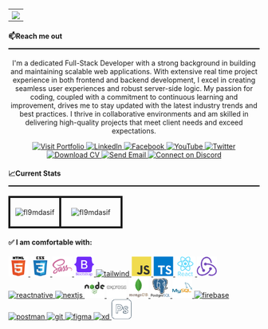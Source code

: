 <!-- hero -->
<table align="center" style="border-collapse: collapse; width: 100%;">
  <tr>
    <td align="center"> 
        <img align="center" src="https://i.ibb.co/pbv7mmy/hero-dev-sort.png" width:1600px; height:300px; object-fit:contain;   " />
     </td>
  </tr>
</table>

<!-- social -->
<h4 align="left" style="border-bottom: 2px solid #000000; padding-bottom: 10px;"> 📫Reach me out</h3>

<p align="center">I'm a dedicated Full-Stack Developer with a strong background in building and maintaining scalable web applications. With extensive real time project experience in both frontend and backend development, I excel in creating seamless user experiences and robust server-side logic. My passion for coding, coupled with a commitment to continuous learning and improvement, drives me to stay updated with the latest industry trends and best practices. I thrive in collaborative environments and am skilled in delivering high-quality projects that meet client needs and exceed expectations.</p>

<p align="center">
  <a href="https://md-asifs-portfolio.web.app/" target="_blank">
    <img src="https://img.shields.io/badge/Visit_Portfolio-%058b32?style=flat-square&logo=link" alt="Visit Portfolio" />
  </a>
  <a href="https://www.linkedin.com/in/fl9mdasif" target="_blank">
    <img src="https://img.shields.io/badge/LinkedIn-%230077b5?style=flat-square&logo=linkedin" alt="LinkedIn" />
  </a>
  <a href="https://www.facebook.com/devmdasifofficial" target="_blank">
    <img src="https://img.shields.io/badge/Facebook-%231877f2?style=flat-square&logo=facebook" alt="Facebook" />
  </a>
  <a href="https://www.youtube.com/channel/YourYouTubeChannelID" target="_blank">
    <img src="https://img.shields.io/badge/Youtube-%23ff0000?style=flat-square&logo=youtube" alt="YouTube" />
  </a>
   <a href="https://twitter.com/Codingwithasif" target="_blank">
    <img src="https://img.shields.io/twitter/url?style=flat-square&logo=twitter&url=https%3A%2F%2Ftwitter.com%2FCodingwithasif" alt="Twitter" />
  </a>
  <a href="https://drive.google.com/file/d/1jjm2I5XuvJkTG2z0_aMkQR63CuGZDJid/view?usp=drive_link" target="_blank">
    <img src="https://img.shields.io/badge/Download_CV-%230077b5?style=flat-square&logo=google-drive" alt="Download CV" />
  </a>
  <a href="mailto:asifalazadami2021@gmail.com">
    <img src="https://img.shields.io/badge/📧%20Send%20%20email-%23ff6b6b?style=flat-square&logo=mail" alt="Send Email" />
  </a>
  <a href="https://discord.com/users/dev_asif" target="_blank">
    <img src="https://img.shields.io/badge/Discord-%237289DA?style=flat-square&logo=discord" alt="Connect on Discord" />
  </a>
</p>

<!-- stats -->
<h4 align="left" style="border-bottom: 2px solid #000000; padding-bottom: 10px;"> 📈Current Stats</h3>

<table align="center" style="border-collapse: collapse; width: 100%;">
  <tr>
    <td align="center" style="padding: 10px; border: 4px solid; border-image: url('https://raw.githubusercontent.com/your-username/your-repo/main/gradient-border.png') 30; border-image-width: 10px; border-radius: 10px;">
      <img src="https://github-readme-stats.vercel.app/api/top-langs?username=fl9mdasif&show_icons=true&locale=en&layout=compact" alt="fl9mdasif" />
    </td>
    <td align="center" style="padding: 10px; border: 4px solid; border-image: url('https://raw.githubusercontent.com/your-username/your-repo/main/gradient-border.png') 30; border-image-width: 10px; border-radius: 10px;"> 
  <img align="center" src="https://github-readme-streak-stats.herokuapp.com/?user=fl9mdasif&" alt="fl9mdasif" style="background: url('https://your-hosted-gradient-image-url'); padding: 10px; border-radius: 5px;" />
    </td>
  </tr>
</table>

<!-- skills -->
<h4 align="left">✅ I am comfortable with:</h4>
<p align="left">
<a href="https://www.w3.org/html/" target="_blank" ><img src="https://raw.githubusercontent.com/devicons/devicon/master/icons/html5/html5-original-wordmark.svg" alt="html5" width="40" height="40"/></a><a href="https://www.w3schools.com/css/" target="_blank" rel="noreferrer"> <img src="https://raw.githubusercontent.com/devicons/devicon/master/icons/css3/css3-original-wordmark.svg" alt="css3" width="40" height="40"/> </a><a href="https://sass-lang.com" target="_blank" rel="noreferrer"> <img src="https://raw.githubusercontent.com/devicons/devicon/master/icons/sass/sass-original.svg" alt="sass" width="40" height="40"/> </a><a href="https://getbootstrap.com" target="_blank" rel="noreferrer"> <img src="https://raw.githubusercontent.com/devicons/devicon/master/icons/bootstrap/bootstrap-plain-wordmark.svg" alt="bootstrap" width="40" height="40"/> </a><a href="https://tailwindcss.com/" target="_blank" rel="noreferrer"> <img src="https://www.vectorlogo.zone/logos/tailwindcss/tailwindcss-icon.svg" alt="tailwind" width="40" height="40"/> </a><a href="https://developer.mozilla.org/en-US/docs/Web/JavaScript" target="_blank" rel="noreferrer"> <img src="https://raw.githubusercontent.com/devicons/devicon/master/icons/javascript/javascript-original.svg" alt="javascript" width="40" height="40"/> </a><a href="https://www.typescriptlang.org/" target="_blank" rel="noreferrer"> <img src="https://raw.githubusercontent.com/devicons/devicon/master/icons/typescript/typescript-original.svg" alt="typescript" width="40" height="40"/> </a><a href="https://reactjs.org/" target="_blank" rel="noreferrer"> <img src="https://raw.githubusercontent.com/devicons/devicon/master/icons/react/react-original-wordmark.svg" alt="react" width="40" height="40"/> </a><a href="https://redux.js.org" target="_blank" rel="noreferrer"> <img src="https://raw.githubusercontent.com/devicons/devicon/master/icons/redux/redux-original.svg" alt="redux" width="40" height="40"/> </a><a href="https://reactnative.dev/" target="_blank" rel="noreferrer"> <img src="https://reactnative.dev/img/header_logo.svg" alt="reactnative" width="40" height="40"/> </a><a href="https://nextjs.org/" target="_blank" rel="noreferrer"> <img src="https://cdn.worldvectorlogo.com/logos/nextjs-2.svg" alt="nextjs" width="40" height="40"/> </a><a href="https://nodejs.org" target="_blank" rel="noreferrer"> <img src="https://raw.githubusercontent.com/devicons/devicon/master/icons/nodejs/nodejs-original-wordmark.svg" alt="nodejs" width="40" height="40"/> </a><a href="https://expressjs.com" target="_blank" rel="noreferrer"> <img src="https://raw.githubusercontent.com/devicons/devicon/master/icons/express/express-original-wordmark.svg" alt="express" width="40" height="40"/> </a><a href="https://www.mongodb.com/" target="_blank" rel="noreferrer"> <img src="https://raw.githubusercontent.com/devicons/devicon/master/icons/mongodb/mongodb-original-wordmark.svg" alt="mongodb" width="40" height="40"/> </a><a href="https://www.postgresql.org" target="_blank" rel="noreferrer"> <img src="https://raw.githubusercontent.com/devicons/devicon/master/icons/postgresql/postgresql-original-wordmark.svg" alt="postgresql" width="40" height="40"/> </a><a href="https://www.mysql.com/" target="_blank" rel="noreferrer"> <img src="https://raw.githubusercontent.com/devicons/devicon/master/icons/mysql/mysql-original-wordmark.svg" alt="mysql" width="40" height="40"/> </a><a href="https://firebase.google.com/" target="_blank" rel="noreferrer"> <img src="https://www.vectorlogo.zone/logos/firebase/firebase-icon.svg" alt="firebase" width="40" height="40"/> </a><a href="https://postman.com" target="_blank" rel="noreferrer"> <img src="https://www.vectorlogo.zone/logos/getpostman/getpostman-icon.svg" alt="postman" width="40" height="40"/> </a><a href="https://git-scm.com/" target="_blank" rel="noreferrer"> <img src="https://www.vectorlogo.zone/logos/git-scm/git-scm-icon.svg" alt="git" width="40" height="40"/> </a><a href="https://www.figma.com/" target="_blank" rel="noreferrer"> <img src="https://www.vectorlogo.zone/logos/figma/figma-icon.svg" alt="figma" width="40" height="40"/> </a><a href="https://www.adobe.com/products/xd.html" target="_blank" rel="noreferrer"> <img src="https://cdn.worldvectorlogo.com/logos/adobe-xd.svg" alt="xd" width="40" height="40"/> </a><a href="https://www.photoshop.com/en" target="_blank" rel="noreferrer"> <img src="https://raw.githubusercontent.com/devicons/devicon/master/icons/photoshop/photoshop-line.svg" alt="photoshop" width="40" height="40"/> </a>
</p>
